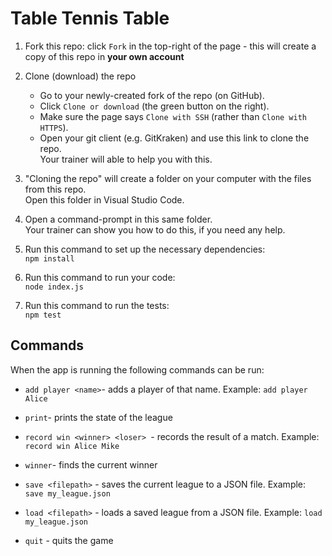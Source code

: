 # Table Tennis Table

1. Fork this repo: click `Fork` in the top-right of the page - this will create a copy of this repo in **your own account**

2. Clone (download) the repo
    * Go to your newly-created fork of the repo (on GitHub).
    * Click `Clone or download` (the green button on the right).
    * Make sure the page says `Clone with SSH` (rather than `Clone with HTTPS`).
    * Open your git client (e.g. GitKraken) and use this link to clone the repo.  
    Your trainer will able to help you with this.

3. "Cloning the repo" will create a folder on your computer with the files from this repo.  
Open this folder in Visual Studio Code.

4. Open a command-prompt in this same folder.  
Your trainer can show you how to do this, if you need any help.

5. Run this command to set up the necessary dependencies:  
`npm install`

6. Run this command to run your code:  
`node index.js`

7. Run this command to run the tests:  
`npm test`

## Commands

When the app is running the following commands can be run:

* `add player <name>`- adds a player of that name.
Example: `add player Alice`

* `print`- prints the state of the league

* `record win <winner> <loser> `- records the result of a match.
Example: `record win Alice Mike`

* `winner`- finds the current winner

* `save <filepath>` - saves the current league to a JSON file.
Example: `save my_league.json`

* `load <filepath>` - loads a saved league from a JSON file.
Example: `load my_league.json`

* `quit` - quits the game
